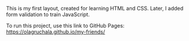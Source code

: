 

This is my first layout, created for learning HTML and CSS. Later, I added form validation to train JavaScript.	

To run this project, use this link to GitHub Pages:
https://olagruchala.github.io/my-friends/